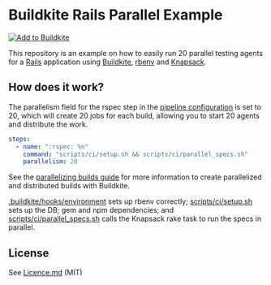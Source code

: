 # Buildkite Rails Parallel Example

[![Add to Buildkite](https://buildkite.com/button.svg)](https://buildkite.com/new)

This repository is an example on how to easily run 20 parallel testing agents for a [Rails](https://rubyonrails.org/) application using [Buildkite](https://buildkite.com/), [rbenv](https://github.com/rbenv/rbenv) and [Knapsack](https://github.com/ArturT/knapsack).

## How does it work?

The parallelism field for the rspec step in the [pipeline configuration](.buildkite/pipeline.yml) is set to 20, which will create 20 jobs for each build, allowing you to start 20 agents and distribute the work.

```yml
steps:
  - name: ":rspec: %n"
    command: "scripts/ci/setup.sh && scripts/ci/parallel_specs.sh"
    parallelism: 20
```

See the [parallelizing builds guide](https://buildkite.com/docs/guides/parallelizing-builds) for more information to create parallelized and distributed builds with Buildkite.

[.buildkite/hooks/environment](.buildkite/hooks/environment) sets up rbenv correctly; [scripts/ci/setup.sh](scripts/ci/setup.sh) sets up the DB; gem and npm dependencies; and [scripts/ci/parallel_specs.sh](scripts/ci/parallel_specs.sh) calls the Knapsack rake task to run the specs in parallel.

## License

See [Licence.md](Licence.md) (MIT)
